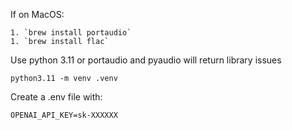 If on MacOS:
    
    1. `brew install portaudio`
    1. `brew install flac`

Use python 3.11 or portaudio and pyaudio will return library issues

`python3.11 -m venv .venv`

Create a .env file with:

```
OPENAI_API_KEY=sk-XXXXXX
```
